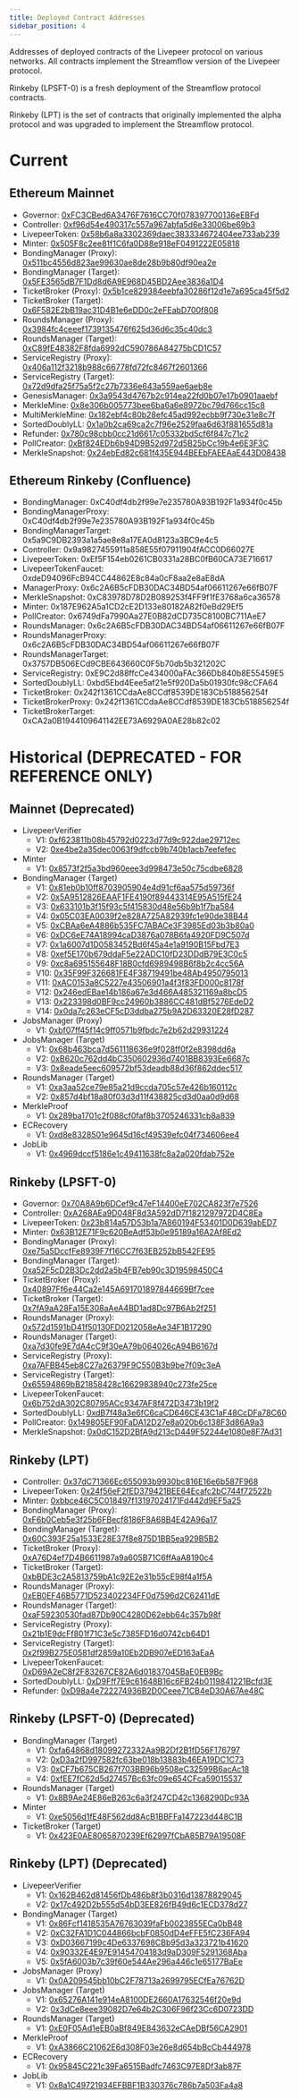 ```yaml
---
title: Deployed Contract Addresses
sidebar_position: 4
---
```


Addresses of deployed contracts of the Livepeer protocol on various networks. All contracts implement the Streamflow version of the Livepeer protocol.

Rinkeby (LPSFT-0) is a fresh deployment of the Streamflow protocol contracts.

Rinkeby (LPT) is the set of contracts that originally implemented the alpha protocol and was upgraded to implement the Streamflow protocol.

# Current

## Ethereum Mainnet
- Governor: [0xFC3CBed6A3476F7616CC70f078397700136eEBFd](https://etherscan.io/address/0xfc3cbed6a3476f7616cc70f078397700136eebfd)
- Controller: [0xf96d54e490317c557a967abfa5d6e33006be69b3](https://etherscan.io/address/0xf96d54e490317c557a967abfa5d6e33006be69b3)
- LivepeerToken: [0x58b6a8a3302369daec383334672404ee733ab239](https://etherscan.io/address/0x58b6a8a3302369daec383334672404ee733ab239)
- Minter: [0x505F8c2ee81f1C6fa0D88e918eF0491222E05818](https://etherscan.io/address/0x505f8c2ee81f1c6fa0d88e918ef0491222e05818)
- BondingManager (Proxy): [0x511bc4556d823ae99630ae8de28b9b80df90ea2e](https://etherscan.io/address/0x511bc4556d823ae99630ae8de28b9b80df90ea2e)
- BondingManager (Target): [0x5FE3565dB7F1Dd8d6A9E968D45BD2Aee3836a1D4](https://etherscan.io/address/0x5fe3565db7f1dd8d6a9e968d45bd2aee3836a1d4)
- TicketBroker (Proxy): [0x5b1ce829384eebfa30286f12d1e7a695ca45f5d2](https://etherscan.io/address/0x5b1ce829384eebfa30286f12d1e7a695ca45f5d2)
- TicketBroker (Target): [0x6F582E2bB19ac31D4B1e6eDD0c2eFEabD700f808](https://etherscan.io/address/0x6F582E2bB19ac31D4B1e6eDD0c2eFEabD700f808)
- RoundsManager (Proxy): [0x3984fc4ceeef1739135476f625d36d6c35c40dc3](https://etherscan.io/address/0x3984fc4ceeef1739135476f625d36d6c35c40dc3)
- RoundsManager (Target): [0xC89fE48382F8fda6992dC590786A84275bCD1C57](https://etherscan.io/address/0xC89fE48382F8fda6992dC590786A84275bCD1C57)
- ServiceRegistry (Proxy): [0x406a112f3218b988c66778fd72fc8467f2601366](https://etherscan.io/address/0x406a112f3218b988c66778fd72fc8467f2601366)
- ServiceRegistry (Target): [0x72d9dfa25f75a5f2c27b7336e643a559ae6aeb8e](https://etherscan.io/address/0x72d9dfa25f75a5f2c27b7336e643a559ae6aeb8e)
- GenesisManager: [0x3a9543d4767b2c914ea22fd0b07e17b0901aaebf](https://etherscan.io/address/0x3a9543d4767b2c914ea22fd0b07e17b0901aaebf)
- MerkleMine: [0x8e306b005773bee6ba6a6e8972bc79d766cc15c8](https://etherscan.io/address/0x8e306b005773bee6ba6a6e8972bc79d766cc15c8)
- MultiMerkleMine: [0x182ebf4c80b28efc45ad992ecbb9f730e31e8c7f](https://etherscan.io/address/0x182ebf4c80b28efc45ad992ecbb9f730e31e8c7f)
- SortedDoublyLL: [0x1a0b2ca69ca2c7f96e2529faa6d63f881655d81a](https://etherscan.io/address/0x1a0b2ca69ca2c7f96e2529faa6d63f881655d81a)
- Refunder: [0x780c98cbb0cc21d6617c05332bd5cf6f847c71c2](https://etherscan.io/address/0x780c98cbb0cc21d6617c05332bd5cf6f847c71c2)
- PollCreator: [0xBf824EDb6b94D9B52d972d5B25bCc19b4e6E3F3C](https://etherscan.io/address/0xbf824edb6b94d9b52d972d5b25bcc19b4e6e3f3c)
- MerkleSnapshot: [0x24ebEd82c681f435E944BEEbFAEEAaE443D08438](https://etherscan.io/address/0x24ebed82c681f435e944beebfaeeaae443d08438)

## Ethereum Rinkeby (Confluence)
- BondingManager: 0xC40df4db2f99e7e235780A93B192F1a934f0c45b
- BondingManagerProxy: 0xC40df4db2f99e7e235780A93B192F1a934f0c45b
- BondingManagerTarget: 0x5a9C9DB2393a1a5ae8e8a17EA0d8123a3BC9e4c5
- Controller: 0x9a9827455911a858E55f07911904fACC0D66027E
- LivepeerToken: 0xEf5F154eb0261CB0331a28BC0fB60CA73E716617
- LivepeerTokenFaucet: 0xdeD94096FcB94CC44862E8c84a0cF8aa2e8aE8dA
- ManagerProxy: 0x6c2A6B5cFDB30DAC34BD54af06611267e66fB07F
- MerkleSnapshot: 0xC83978D78D2B089253f4FF9f1fE3768a6ca36578
- Minter: 0x187E962A5a1CD2cE2D133e80182A82f0eBd29Ef5
- PollCreator: 0x6749dFa7990Aa27E0B82dCD735C8100BC711AeE7
- RoundsManager: 0x6c2A6B5cFDB30DAC34BD54af06611267e66fB07F
- RoundsManagerProxy: 0x6c2A6B5cFDB30DAC34BD54af06611267e66fB07F
- RoundsManagerTarget: 0x3757DB506ECd9CBE643660C0F5b70db5b321202C
- ServiceRegistry: 0xE9C2d88ffcCe434000aFAc366Db840b8E55459E5
- SortedDoublyLL: 0xbd5Ebd4Eee5af21e5f920Da5b01930fc98cCFA64
- TicketBroker: 0x242f1361CCdaAe8CCdf8539DE183Cb518856254f
- TicketBrokerProxy: 0x242f1361CCdaAe8CCdf8539DE183Cb518856254f
- TicketBrokerTarget: 0xCA2a0B1944109641142EE73A6929A0AE28b82c02



# Historical (DEPRECATED - FOR REFERENCE ONLY)

## Mainnet (Deprecated)
- LivepeerVerifier
  - V1: [0xf623811b08b45792d0223d77d9c922dae29712ec](https://etherscan.io/address/0xf623811b08b45792d0223d77d9c922dae29712ec)
  - V2: [0xe4be2a35dec0063f9dfccb9b740b1acb7eefefec](https://etherscan.io/address/0xe4be2a35dec0063f9dfccb9b740b1acb7eefefec)
- Minter
  - V1: [0x8573f2f5a3bd960eee3d998473e50c75cdbe6828](https://etherscan.io/address/0x8573f2f5a3bd960eee3d998473e50c75cdbe6828)
- BondingManager (Target)
  - V1: [0x81eb0b10ff8703905904e4d91cf6aa575d59736f](https://etherscan.io/address/0x81eb0b10ff8703905904e4d91cf6aa575d59736f)
  - V2: [0x5A9512826EAAF1FE4190f89443314E95A515fE24](https://etherscan.io/address/0x5a9512826eaaf1fe4190f89443314e95a515fe24)
  - V3: [0x633101b3f15f93c5f415830d48e56b9b1f7ba584](https://etherscan.io/address/0x633101b3f15f93c5f415830d48e56b9b1f7ba584)
  - V4: [0x05C03EA0039f2e828A725A82939fc1e90de38B44](https://etherscan.io/address/0x05c03ea0039f2e828a725a82939fc1e90de38b44)
  - V5: [0xCBAa6eA4886b535FC7ABACe3F3985Ed03b3b80a0](https://etherscan.io/address/0xcbaa6ea4886b535fc7abace3f3985ed03b3b80a0)
  - V6: [0xDC6eE74A18994caD3876a078B6fa4920FD9C507d](https://etherscan.io/address/0xDC6eE74A18994caD3876a078B6fa4920FD9C507d)
  - V7: [0x1a6007d1D0583452Bd6f45a4e1a9190B15Fbd7E3](https://etherscan.io/address/0x1a6007d1d0583452bd6f45a4e1a9190b15fbd7e3)
  - V8: [0xef5E170b679ddaF5e22ADC10fD23DDdB79E3C0c5](https://etherscan.io/address/0xef5E170b679ddaF5e22ADC10fD23DDdB79E3C0c5)
  - V9: [0xc8a695155648F18B0cfd6989498B6f8b2c4cc56A](https://etherscan.io/address/0xc8a695155648f18b0cfd6989498b6f8b2c4cc56a)
  - V10: [0x35F99F326681FE4F38719491be48Ab4950795013](https://etherscan.io/address/0x35f99f326681fe4f38719491be48ab4950795013)
  - V11: [0xAC0153a8C5227e43506901a4f3f83FD000c8178f](https://etherscan.io/address/0xac0153a8c5227e43506901a4f3f83fd000c8178f)
  - V12: [0x246edEBae14b186a67e3d466A485321169a8bcD5](https://etherscan.io/address/0x246edebae14b186a67e3d466a485321169a8bcd5)
  - V13: [0x223398d0BF9cc24960b3886CC481dBf5276EdeD2](https://etherscan.io/address/0x223398d0bf9cc24960b3886cc481dbf5276eded2)
  - V14: [0x0da7c263eCF5cD3ddba275b9A2D63320E28fD287](https://etherscan.io/address/0x0da7c263ecf5cd3ddba275b9a2d63320e28fd287)
- JobsManager (Proxy)
  - V1: [0xbf07ff45f14c9ff0571b9fbdc7e2b62d29931224](https://etherscan.io/address/0xbf07ff45f14c9ff0571b9fbdc7e2b62d29931224)
- JobsManager (Target)
  - V1: [0x68b463bca7d561118636e9f028ff0f2e8398dd6a](https://etherscan.io/address/0x68b463bca7d561118636e9f028ff0f2e8398dd6a)
  - V2: [0xB620c762dd4bC350602936d7401BB8393Ee6687c](https://etherscan.io/address/0xb620c762dd4bc350602936d7401bb8393ee6687c)
  - V3: [0x8eade5eec609572bf53deadb88d36f862ddec517](https://etherscan.io/address/0x8eade5eec609572bf53deadb88d36f862ddec517)
- RoundsManager (Target)
  - V1: [0xa3aa52ce79e85a21d9ccda705c57e426b160112c](https://etherscan.io/address/0xa3aa52ce79e85a21d9ccda705c57e426b160112c)
  - V2: [0x857d4bf18a80f03d3d11f438825cd3d0aa0d9d68](https://etherscan.io/address/0x857d4bf18a80f03d3d11f438825cd3d0aa0d9d68)
- MerkleProof
  - V1: [0x289ba1701c2f088cf0faf8b3705246331cb8a839](https://etherscan.io/address/0x289ba1701c2f088cf0faf8b3705246331cb8a839)
- ECRecovery
  - V1: [0xd8e8328501e9645d16cf49539efc04f734606ee4](https://etherscan.io/address/0xd8e8328501e9645d16cf49539efc04f734606ee4)
- JobLib
  - V1: [0x4969dccf5186e1c49411638fc8a2a020fdab752e](https://etherscan.io/address/0x4969dccf5186e1c49411638fc8a2a020fdab752e)

## Rinkeby (LPSFT-0)
- Governor: [0x70A8A9b6DCef9c47eF14400eE702CA823f7e7526](https://rinkeby.etherscan.io/address/0x70a8a9b6dcef9c47ef14400ee702ca823f7e7526)
- Controller: [0xA268AEa9D048F8d3A592dD7f1821297972D4C8Ea](https://rinkeby.etherscan.io/address/0xa268aea9d048f8d3a592dd7f1821297972d4c8ea)
- LivepeerToken: [0x23b814a57D53b1a7A860194F53401D0D639abED7](https://rinkeby.etherscan.io/address/0x23b814a57d53b1a7a860194f53401d0d639abed7)
- Minter: [0x63B12E71F9c620BeAdf53b0e95189a16A2Af8Ed2](https://rinkeby.etherscan.io/address/0x63B12E71F9c620BeAdf53b0e95189a16A2Af8Ed2)
- BondingManager (Proxy): [0xe75a5DccfFe8939F7f16CC7f63EB252bB542FE95](https://rinkeby.etherscan.io/address/0xe75a5dccffe8939f7f16cc7f63eb252bb542fe95)
- BondingManager (Target): [0xa52F5cD2B3Dc2dd2a5b4FB7eb90c3D19598450C4](https://rinkeby.etherscan.io/address/0xa52f5cd2b3dc2dd2a5b4fb7eb90c3d19598450c4)
- TicketBroker (Proxy): [0x40897Ff6e44Ca2e145A691701897844669Bf7cee](https://rinkeby.etherscan.io/address/0x40897ff6e44ca2e145a691701897844669bf7cee)
- TicketBroker (Target): [0x7fA9aA28Fa15E308aAeA4BD1ad8Dc97B6Ab2f251](https://rinkeby.etherscan.io/address/0x7fa9aa28fa15e308aaea4bd1ad8dc97b6ab2f251)
- RoundsManager (Proxy): [0x572d1591bD41f50130FD0212058eAe34F1B17290](https://rinkeby.etherscan.io/address/0x572d1591bd41f50130fd0212058eae34f1b17290)
- RoundsManager (Target): [0xa7d30fe9E7dA4cC9f30eA79b064026cA94B6167d](https://rinkeby.etherscan.io/address/0xa7d30fe9E7dA4cC9f30eA79b064026cA94B6167d)
- ServiceRegistry (Proxy): [0xa7AFBB45eb8C27a26379F9C550B3b9be7f09c3eA](https://rinkeby.etherscan.io/address/0xa7afbb45eb8c27a26379f9c550b3b9be7f09c3ea)
- ServiceRegistry (Target): [0x65594869bB21858428c16629838940c273fe25ce](https://rinkeby.etherscan.io/address/0x65594869bb21858428c16629838940c273fe25ce)
- LivepeerTokenFaucet: [0x6b752dA302C80795ACc9347AF8f472D3473b19f2](https://rinkeby.etherscan.io/address/0x6b752dA302C80795ACc9347AF8f472D3473b19f2)
- SortedDoublyLL: [0xdB7f48a3e6fC6caCD646CE43C1aF48CcDFa78C60](https://rinkeby.etherscan.io/address/0xdB7f48a3e6fC6caCD646CE43C1aF48CcDFa78C60)
- PollCreator: [0x149805EF90FaDA12D27e8a020b6c138F3d86A9a3](https://rinkeby.etherscan.io/address/0x149805ef90fada12d27e8a020b6c138f3d86a9a3)
- MerkleSnapshot: [0x0dC152D2BfA9d213cD449F52244e1080e8F7Ad31](https://rinkeby.etherscan.io/address/0x0dC152D2BfA9d213cD449F52244e1080e8F7Ad31)

## Rinkeby (LPT)
- Controller: [0x37dC71366Ec655093b9930bc816E16e6b587F968](https://rinkeby.etherscan.io/address/0x37dC71366Ec655093b9930bc816E16e6b587F968)
- LivepeerToken: [0x24f56eF2fED379421BEE64Ecafc2bC744f72522b](https://rinkeby.etherscan.io/address/0x24f56eF2fED379421BEE64Ecafc2bC744f72522b)
- Minter: [0xbbce46C5C018497f13197024171Fd442d9EF5a25](https://rinkeby.etherscan.io/address/0xbbce46C5C018497f13197024171Fd442d9EF5a25)
- BondingManager (Proxy): [0xF6b0Ceb5e3f25b6FBecf8186F8A68B4E42A96a17](https://rinkeby.etherscan.io/address/0xF6b0Ceb5e3f25b6FBecf8186F8A68B4E42A96a17)
- BondingManager (Target): [0x60C393F25a1533E28E37f8e875D1BB5ea929B5B2](https://rinkeby.etherscan.io/address/0x60C393F25a1533E28E37f8e875D1BB5ea929B5B2)
- TicketBroker (Proxy): [0xA76D4ef7D4B6611987a9a605B71C6ffAaA8190c4](https://rinkeby.etherscan.io/address/0xa76d4ef7d4b6611987a9a605b71c6ffaaa8190c4)
- TicketBroker (Target): [0xbBDE3c2A5813759bA1c92E2e31b55cE98f4a1f5A](https://rinkeby.etherscan.io/address/0xbbde3c2a5813759ba1c92e2e31b55ce98f4a1f5a)
- RoundsManager (Proxy): [0xEB0EF46B5771D523402234FF0d7596d2C62411dE](https://rinkeby.etherscan.io/address/0xEB0EF46B5771D523402234FF0d7596d2C62411dE)
- RoundsManager (Target): [0xaF59230530fad87Db90C4280D62ebb64c357b98f](https://rinkeby.etherscan.io/address/0xaf59230530fad87db90c4280d62ebb64c357b98f)
- ServiceRegistry (Proxy): [0x21b1E9dcFf801f71C3e5c7385FD16d0742cb64D1](https://rinkeby.etherscan.io/address/0x21b1e9dcff801f71c3e5c7385fd16d0742cb64d1)
- ServiceRegistry (Target): [0x2f99B275E0581df2859a10Eb2DB907eED163aEaA](https://rinkeby.etherscan.io/address/0x2f99b275e0581df2859a10eb2db907eed163aeaa)
- LivepeerTokenFaucet: [0xD69A2eC8f2F83267CE82A6d01837045BaE0EB9Bc](https://rinkeby.etherscan.io/address/0xD69A2eC8f2F83267CE82A6d01837045BaE0EB9Bc)
- SortedDoublyLL: [0xD9Fff7E9c61648B16c6FB24b0119841221Bcfd3E](https://rinkeby.etherscan.io/address/0xd9fff7e9c61648b16c6fb24b0119841221bcfd3e)
- Refunder: [0xD98a4e722274936B2D0Ceee71CB4eD30A67Ae48C](https://rinkeby.etherscan.io/address/0xd98a4e722274936b2d0ceee71cb4ed30a67ae48c)


## Rinkeby (LPSFT-0) (Deprecated)
- BondingManager (Target)
    - V1: [0xfa64868d18099272332Aa9B2Df2B1fD56F176797](https://rinkeby.etherscan.io/address/0xfa64868d18099272332aa9b2df2b1fd56f176797)
    - V2: [0xD3a2fD997582fc63be018b13883b46EA19DC1C73](https://rinkeby.etherscan.io/address/0xd3a2fd997582fc63be018b13883b46ea19dc1c73)
    - V3: [0xCF7b675CB267f703BB96b9508eC32599B6acAc18](https://rinkeby.etherscan.io/address/0xCF7b675CB267f703BB96b9508eC32599B6acAc18)
    - V4: [0xfEE7fC62d5d27457Bc63fc09e654CFca59015537](https://rinkeby.etherscan.io/address/0xfEE7fC62d5d27457Bc63fc09e654CFca59015537)
- RoundsManager (Target)
    - V1: [0x8B9Ae24E86eB263c6a3f247CD42c1368290Dc93A](https://rinkeby.etherscan.io/address/0x8b9ae24e86eb263c6a3f247cd42c1368290dc93a)
- Minter
    - V1: [0xe5056d1fE48F562dd8AcB1BBFFa147223d448C1B](https://rinkeby.etherscan.io/address/0xe5056d1fe48f562dd8acb1bbffa147223d448c1b)
- TicketBroker (Target)
    - V1: [0x423E0AE8065870239Ef62997fCbA85B79A19508F](https://rinkeby.etherscan.io/address/0x423e0ae8065870239ef62997fcba85b79a19508f)

## Rinkeby (LPT) (Deprecated)
- LivepeerVerifier
  - V1: [0x162B462d81456fDb486b8f3b0316d13878829045](https://rinkeby.etherscan.io/address/0x162b462d81456fdb486b8f3b0316d13878829045)
  - V2: [0x17c492D2b555d54bD3EE826fB49d6c1ECD378d27](https://rinkeby.etherscan.io/address/0x17c492d2b555d54bd3ee826fb49d6c1ecd378d27)
- BondingManager (Target)
  - V1: [0x86Fcf1418535A76763039faFb0023855ECa0bB48](https://rinkeby.etherscan.io/address/0x86fcf1418535a76763039fafb0023855eca0bb48)
  - V2: [0xC32FA1D1C044866bcbF0850dD4eFFE5fC236FA94](https://rinkeby.etherscan.io/address/0xc32fa1d1c044866bcbf0850dd4effe5fc236fa94)
  - V3: [0xD03667199c4De6337698CBb95d3a323721b41620](https://rinkeby.etherscan.io/address/0xd03667199c4de6337698cbb95d3a323721b41620)
  - V4: [0x90332E4E97E91454704183d9aD309F5291368Aba](https://rinkeby.etherscan.io/address/0x90332e4e97e91454704183d9ad309f5291368aba)
  - V5: [0x5fA6003b7c39f60e544Ae296a446c1e65177BaEe](https://rinkeby.etherscan.io/address/0x5fa6003b7c39f60e544ae296a446c1e65177baee)
- JobsManager (Proxy)
  - V1: [0x0A209545bb10bC2F78713a2699795ECfEa76762D](https://rinkeby.etherscan.io/address/0x0a209545bb10bc2f78713a2699795ecfea76762d) 
- JobsManager (Target)
  - V1: [0x65276A141e914eA8100DE2660A17632546f20e9d](https://rinkeby.etherscan.io/address/0x65276a141e914ea8100de2660a17632546f20e9d) 
  - V2: [0x3dCe8eee39082D7e64b2C306F96f23Cc6D0723DD](https://rinkeby.etherscan.io/address/0x3dce8eee39082d7e64b2c306f96f23cc6d0723dd)
- RoundsManager (Target)
  - V1: [0xE0F05Ad1eEB0aBf849E843632eCAeDBf56CA2901](https://rinkeby.etherscan.io/address/0xe0f05ad1eeb0abf849e843632ecaedbf56ca2901)
- MerkleProof
  - V1: [0xA3866C21062E6d308F03e26e8d654bBcCb444978](https://rinkeby.etherscan.io/address/0xa3866c21062e6d308f03e26e8d654bbccb444978)
- ECRecovery
  - V1: [0x95845C221c39Fa6515Badfc7463C97E8Df3ab87F](https://rinkeby.etherscan.io/address/0x95845c221c39fa6515badfc7463c97e8df3ab87f)
- JobLib
  - V1: [0x8a1C49721934EFBBF1B330376c786b7a503Fa4a8](https://rinkeby.etherscan.io/address/0x8a1c49721934efbbf1b330376c786b7a503fa4a8)